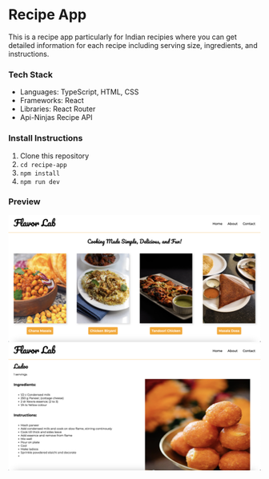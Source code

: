 # Recipe App

This is a recipe app particularly for Indian recipies where you can get detailed information for each recipe including serving size, ingredients, and instructions. 

### Tech Stack 
- Languages: TypeScript, HTML, CSS
- Frameworks: React
- Libraries: React Router
- Api-Ninjas Recipe API

### Install Instructions
1. Clone this repository
2. ```cd recipe-app```
3. ```npm install```
4. ```npm run dev```

### Preview 
![Recipe App Home](./images/home-page.png)
![Recipe App Recipe](./images/recipe-page.png)

